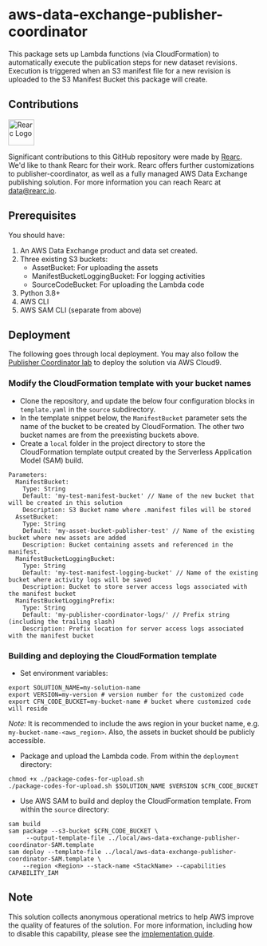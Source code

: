 # aws-data-exchange-publisher-coordinator
This package sets up Lambda functions (via CloudFormation) to automatically execute the publication steps for new dataset revisions. Execution is triggered when an S3 manifest file for a new revision is uploaded to the S3 Manifest Bucket this package will create.

## Contributions
<a href="https://www.rearc.io/data/">
    <img src="https://www.rearc.io/wp-content/uploads/2018/11/Logo.png" alt="Rearc Logo" title="Rearc Logo" height="52" />
</a>

Significant contributions to this GitHub repository were made by [Rearc](https://www.rearc.io/data/).
We'd like to thank Rearc for their work. Rearc offers further customizations to publisher-coordinator, as well as a fully managed AWS Data Exchange publishing solution.
For more information you can reach Rearc at [data@rearc.io](mailto:data@rearc.io?subject=[GitHub]%20aws-data-exchange-publisher-coordinator).


## Prerequisites

You should have:
1. An AWS Data Exchange product and data set created.
2. Three existing S3 buckets: 
    * AssetBucket: For uploading the assets
    * ManifestBucketLoggingBucket: For logging activities
    * SourceCodeBucket: For uploading the Lambda code
3. Python 3.8+
4. AWS CLI
4. AWS SAM CLI (separate from above)

## Deployment

The following goes through local deployment. You may also follow the [Publisher Coordinator lab](https://catalog.us-east-1.prod.workshops.aws/workshops/e5548031-3004-49ad-89be-a13e8cd616f6/en-US/provider-workflow/create-dataset/build-dataset-s3/aws-data-exchange-publisher-coordinator) to deploy the solution via AWS Cloud9.

### Modify the CloudFormation template with your bucket names

* Clone the repository, and update the below four configuration blocks in `template.yaml` in the `source` subdirectory.
* In the template snippet below, the `ManifestBucket` parameter sets the name of the bucket to be created by CloudFormation. The other two bucket names are from the preexisting buckets above.
* Create a `local` folder in the project directory to store the CloudFormation template output created by the Serverless Application Model (SAM) build.

```
Parameters:
  ManifestBucket:
    Type: String
    Default: 'my-test-manifest-bucket' // Name of the new bucket that will be created in this solution
    Description: S3 Bucket name where .manifest files will be stored
  AssetBucket:
    Type: String
    Default: 'my-asset-bucket-publisher-test' // Name of the existing bucket where new assets are added 
    Description: Bucket containing assets and referenced in the manifest.  
  ManifestBucketLoggingBucket:
    Type: String
    Default: 'my-test-manifest-logging-bucket' // Name of the existing bucket where activity logs will be saved
    Description: Bucket to store server access logs associated with the manifest bucket
  ManifestBucketLoggingPrefix:
    Type: String
    Default: 'my-publisher-coordinator-logs/' // Prefix string (including the trailing slash)
    Description: Prefix location for server access logs associated with the manifest bucket
```

### Building and deploying the CloudFormation template

* Set environment variables:
```
export SOLUTION_NAME=my-solution-name
export VERSION=my-version # version number for the customized code
export CFN_CODE_BUCKET=my-bucket-name # bucket where customized code will reside

```
_Note:_ It is recommended to include the aws region in your bucket name, e.g. `my-bucket-name-<aws_region>`. Also, the assets in bucket should be publicly accessible.

* Package and upload the Lambda code. From within the `deployment` directory:
```
chmod +x ./package-codes-for-upload.sh
./package-codes-for-upload.sh $SOLUTION_NAME $VERSION $CFN_CODE_BUCKET
```

* Use AWS SAM to build and deploy the CloudFormation template. From within the `source` directory:
```
sam build
sam package --s3-bucket $CFN_CODE_BUCKET \
     --output-template-file ../local/aws-data-exchange-publisher-coordinator-SAM.template
sam deploy --template-file ../local/aws-data-exchange-publisher-coordinator-SAM.template \
    --region <Region> --stack-name <StackName> --capabilities CAPABILITY_IAM
```

## Note

This solution collects anonymous operational metrics to help AWS improve the quality of features of the solution. For more information, including how to disable this capability, please see the [implementation guide](https://docs.aws.amazon.com/solutions/latest/aws-data-exchange-publisher-coordinator/collection-of-operational-metrics.html).
